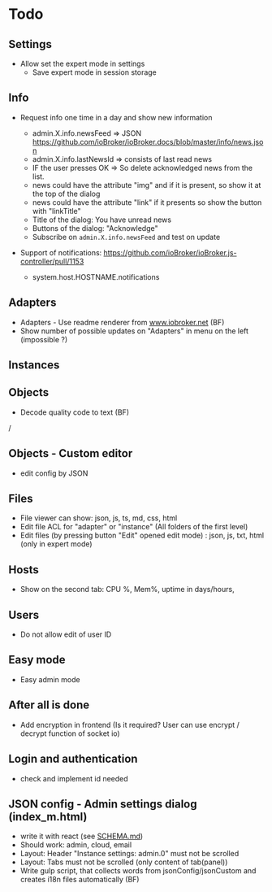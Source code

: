 # Todo

## Settings
- Allow set the expert mode in settings
  - Save expert mode in session storage
  
## Info
- Request info one time in a day and show new information
  - admin.X.info.newsFeed => JSON https://github.com/ioBroker/ioBroker.docs/blob/master/info/news.json
  - admin.X.info.lastNewsId => consists of last read news
  - IF the user presses OK => So delete acknowledged news from the list.
  - news could have the attribute "img" and if it is present, so show it at the top of the dialog
  - news could have the attribute "link" if it presents so show the button with "linkTitle"
  - Title of the dialog: You have unread news
  - Buttons of the dialog: "Acknowledge"
  - Subscribe on `admin.X.info.newsFeed` and test on update

- Support of notifications: https://github.com/ioBroker/ioBroker.js-controller/pull/1153 
  - system.host.HOSTNAME.notifications

## Adapters
- Adapters - Use readme renderer from www.iobroker.net (BF)
- Show number of possible updates on "Adapters" in menu on the left (impossible ?)
<!-- - Open the configuration dialog for just installed instance (only if document.hidden === false) (https://github.com/ioBroker/ioBroker.admin/issues/541)
  - https://github.com/ioBroker/ioBroker.admin/issues/557   -->
## Instances

## Objects
- Decode quality code to text (BF)
<!-- - Add in object edit the possibility to set color and icon (icon could be uploaded as base64 and may not be bigger than 5k) and use it for text color. Add possibility to scale the images. -->
  <!-- - https://github.com/ioBroker/ioBroker.material/blob/master/src/src/basic-controls/react-image-selector/ImageSelector.js
  - add new Tab Common (first tab) -->
  /
     <!-- - Warning: File is too big. Max 5k allowed. Try use SVG.
     - Place Icon edit (if enough space) on the right   -->

 <!-- - use color of items for "ID" (think about contrast, means invert background)      -->

## Objects - Custom editor
- edit config by JSON
  
## Files
- File viewer can show: json, js, ts, md, css, html
- Edit file ACL for "adapter" or "instance" (All folders of the first level)
- Edit files (by pressing button "Edit" opened edit mode) : json, js, txt, html (only in expert mode)
  
## Hosts  
<!-- - Hosts tab => show all hosts in a list with settings -->

- Show on the second tab: CPU %, Mem%, uptime in days/hours, 
<!-- show in red if (diskFree / diskSize) * 100 <= diskWarning, show header in blink-red -->
<!-- - iobroker upgrade self -->
<!-- - iobroker restart -->
<!-- - if not alive => events "- / -" -->
## Users
- Do not allow edit of user ID

## Easy mode
- Easy admin mode

## After all is done
- Add encryption in frontend (Is it required? User can use encrypt / decrypt function of socket io)

## Login and authentication
- check and implement id needed

## JSON config - Admin settings dialog (index_m.html)
- write it with react (see [SCHEMA.md](SCHEMA.md))
- Should work: admin, cloud, email
- Layout: Header "Instance settings: admin.0" must not be scrolled
- Layout: Tabs must not be scrolled (only content of tab(panel))
- Write gulp script, that collects words from jsonConfig/jsonCustom and creates i18n files automatically (BF)